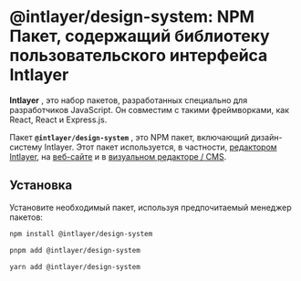 # @intlayer/design-system: NPM Пакет, содержащий библиотеку пользовательского интерфейса Intlayer

**Intlayer** , это набор пакетов, разработанных специально для разработчиков JavaScript. Он совместим с такими фреймворками, как React, React и Express.js.

Пакет **`@intlayer/design-system`** , это NPM пакет, включающий дизайн-систему Intlayer. Этот пакет используется, в частности, [редактором Intlayer](https://github.com/aymericzip/intlayer/tree/main/docs/ru/packages/intlayer-editor/index.md), на [веб-сайте](https://intlayer.org) и в [визуальном редакторе / CMS](https://intlayer.org/dashboard).

## Установка

Установите необходимый пакет, используя предпочитаемый менеджер пакетов:

```bash packageManager="npm"
npm install @intlayer/design-system
```

```bash packageManager="pnpm"
pnpm add @intlayer/design-system
```

```bash packageManager="yarn"
yarn add @intlayer/design-system
```
